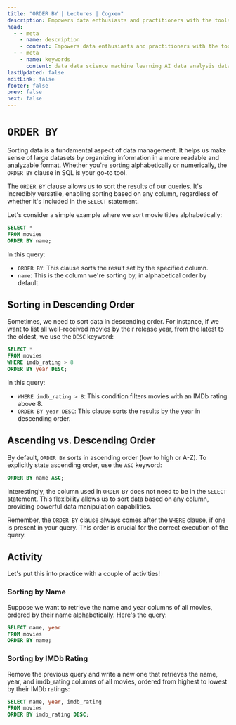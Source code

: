 ```yaml
---
title: "ORDER BY | Lectures | Cogxen"
description: Empowers data enthusiasts and practitioners with the tools and knowledge to unlock the potential of data.
head:
  - - meta
    - name: description
    - content: Empowers data enthusiasts and practitioners with the tools and knowledge to unlock the potential of data.
  - - meta
    - name: keywords
      content: data data science machine learning AI data analysis data-driven data enthusiasts data practitioners
lastUpdated: false
editLink: false
footer: false
prev: false
next: false
---
```


# `ORDER BY`

Sorting data is a fundamental aspect of data management. It helps us make sense of large datasets by organizing information in a more readable and analyzable format. Whether you're sorting alphabetically or numerically, the `ORDER BY` clause in SQL is your go-to tool.

The `ORDER BY` clause allows us to sort the results of our queries. It's incredibly versatile, enabling sorting based on any column, regardless of whether it's included in the `SELECT` statement.

Let's consider a simple example where we sort movie titles alphabetically:

```sql
SELECT *
FROM movies
ORDER BY name;
```

In this query:

- `ORDER BY`: This clause sorts the result set by the specified column.
- `name`: This is the column we're sorting by, in alphabetical order by default.

## Sorting in Descending Order

Sometimes, we need to sort data in descending order. For instance, if we want to list all well-received movies by their release year, from the latest to the oldest, we use the `DESC` keyword:

```sql
SELECT *
FROM movies
WHERE imdb_rating > 8
ORDER BY year DESC;
```

In this query:

- `WHERE imdb_rating > 8`: This condition filters movies with an IMDb rating above 8.
- `ORDER BY year DESC`: This clause sorts the results by the year in descending order.

## Ascending vs. Descending Order

By default, `ORDER BY` sorts in ascending order (low to high or A-Z). To explicitly state ascending order, use the `ASC` keyword:

```sql
ORDER BY name ASC;
```

Interestingly, the column used in `ORDER BY` does not need to be in the `SELECT` statement. This flexibility allows us to sort data based on any column, providing powerful data manipulation capabilities.

Remember, the `ORDER BY` clause always comes after the `WHERE` clause, if one is present in your query. This order is crucial for the correct execution of the query.

## Activity

Let's put this into practice with a couple of activities!

### Sorting by Name

Suppose we want to retrieve the name and year columns of all movies, ordered by their name alphabetically. Here's the query:

```sql
SELECT name, year
FROM movies
ORDER BY name;
```

<ImageCard
img_url="https://i.imgur.com/Ntc1ULZ.png"
caption="Query Results"
copyright_owner="codecademy.com"
:bordered="true"
/>

### Sorting by IMDb Rating

Remove the previous query and write a new one that retrieves the name, year, and imdb_rating columns of all movies, ordered from highest to lowest by their IMDb ratings:

```sql
SELECT name, year, imdb_rating
FROM movies
ORDER BY imdb_rating DESC;
```

<ImageCard
img_url="https://i.imgur.com/CQS5KH5.png"
caption="Query Results"
copyright_owner="codecademy.com"
:bordered="true"
/>
